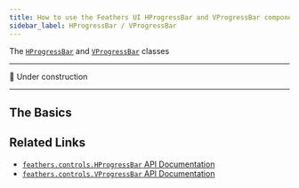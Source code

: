 ```yaml
---
title: How to use the Feathers UI HProgressBar and VProgressBar components
sidebar_label: HProgressBar / VProgressBar
---
```


The [`HProgressBar`](https://api.feathersui.com/current/feathers/controls/HProgressBar.html) and [`VProgressBar`](https://api.feathersui.com/current/feathers/controls/VProgressBar.html) classes

---

🚧 Under construction

---

## The Basics

## Related Links

- [`feathers.controls.HProgressBar` API Documentation](https://api.feathersui.com/current/feathers/controls/HProgressBar.html)
- [`feathers.controls.VProgressBar` API Documentation](https://api.feathersui.com/current/feathers/controls/VProgressBar.html)
